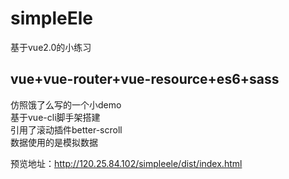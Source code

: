 # simpleEle
基于vue2.0的小练习

## vue+vue-router+vue-resource+es6+sass 
仿照饿了么写的一个小demo<br>
基于vue-cli脚手架搭建<br>
引用了滚动插件better-scroll<br>
数据使用的是模拟数据

预览地址：http://120.25.84.102/simpleele/dist/index.html
